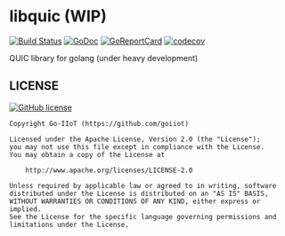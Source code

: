 # libquic (WIP)

[![Build Status](https://travis-ci.com/goiiot/libquic.svg)](https://travis-ci.com/goiiot/libquic) [![GoDoc](https://godoc.org/github.com/goiiot/libquic?status.svg)](https://godoc.org/github.com/goiiot/libquic) [![GoReportCard](https://goreportcard.com/badge/goiiot/libquic)](https://goreportcard.com/report/github.com/goiiot/libquic) [![codecov](https://codecov.io/gh/goiiot/libquic/branch/master/graph/badge.svg)](https://codecov.io/gh/goiiot/libquic)

QUIC library for golang (under heavy development)

## LICENSE

[![GitHub license](https://img.shields.io/github/license/goiiot/libquic.svg)](https://github.com/goiiot/libquic/blob/master/LICENSE.txt)

```text
Copyright Go-IIoT (https://github.com/goiiot)

Licensed under the Apache License, Version 2.0 (the "License");
you may not use this file except in compliance with the License.
You may obtain a copy of the License at

    http://www.apache.org/licenses/LICENSE-2.0

Unless required by applicable law or agreed to in writing, software
distributed under the License is distributed on an "AS IS" BASIS,
WITHOUT WARRANTIES OR CONDITIONS OF ANY KIND, either express or implied.
See the License for the specific language governing permissions and
limitations under the License.
```